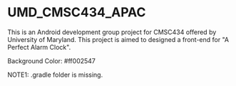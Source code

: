 # UMD_CMSC434_APAC
This is an Android development group project for CMSC434 offered by University of Maryland. This project is aimed to designed a front-end for "A Perfect Alarm Clock".

Background Color: #ff002547

NOTE1: .gradle folder is missing.
